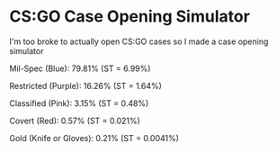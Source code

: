 # CS:GO Case Opening Simulator
I'm too broke to actually open CS:GO cases so I made a case opening simulator

Mil-Spec (Blue): 79.81% (ST = 6.99%)

Restricted (Purple): 16.26% (ST = 1.64%)

Classified (Pink): 3.15% (ST = 0.48%)

Covert (Red): 0.57% (ST = 0.021%)

Gold (Knife or Gloves): 0.21% (ST = 0.0041%)